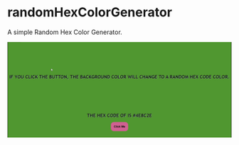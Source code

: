 # randomHexColorGenerator
A simple Random Hex Color Generator.

![BackgroundColorChanger Preview](/RandomHexColorGenerator.gif)
